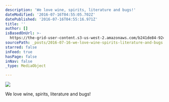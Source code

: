 ```yaml
---
description: 'We love wine, spirits, literature and bugs!'
dateModified: '2016-07-16T04:55:05.702Z'
datePublished: '2016-07-16T04:55:16.971Z'
title: ''
author: []
isBasedOnUrl: >-
  https://the-grid-user-content.s3-us-west-2.amazonaws.com/b241de84-9249-4572-8c55-84c2ffadb077.jpg
sourcePath: _posts/2016-07-16-we-love-wine-spirits-literature-and-bugs.md
starred: false
inFeed: true
hasPage: false
inNav: false
_type: MediaObject

---
```

![](https://the-grid-user-content.s3-us-west-2.amazonaws.com/ce32a49a-d887-4490-91ff-3288415699a7.jpg)

We love wine, spirits, literature and bugs!